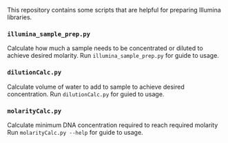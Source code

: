 This repository contains some scripts that are helpful for preparing Illumina libraries.

### `illumina_sample_prep.py`
Calculate how much a sample needs to be concentrated or diluted to achieve desired 
molarity. Run `illumina_sample_prep.py` for guide to usage.

### `dilutionCalc.py`
Calculate volume of water to add to sample to achieve desired concentration.
Run `dilutionCalc.py` for guied to usage.

### `molarityCalc.py`
Calculate minimum DNA concentration required to reach required molarity
Run `molarityCalc.py --help` for guide to usage.


